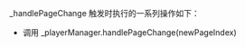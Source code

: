 
_handlePageChange 触发时执行的一系列操作如下：
- 调用 _playerManager.handlePageChange(newPageIndex)
<!--stackedit_data:
eyJoaXN0b3J5IjpbMTI5NTU5MzMwMiwtMjA4ODc0NjYxMl19
-->